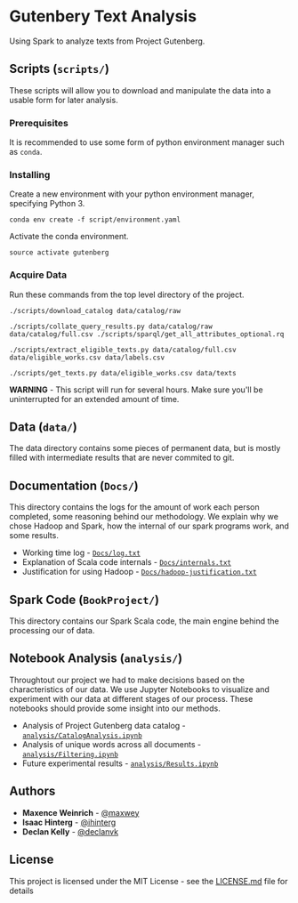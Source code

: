 # Gutenbery Text Analysis

Using Spark to analyze texts from Project Gutenberg.

## Scripts (`scripts/`)

These scripts will allow you to download and manipulate the data into a usable form for later analysis.

### Prerequisites

It is recommended to use some form of python environment manager such as `conda`.

### Installing

Create a new environment with your python environment manager, specifying Python 3.

```
conda env create -f script/environment.yaml
```

Activate the conda environment.

```
source activate gutenberg
```

### Acquire Data

Run these commands from the top level directory of the project.

```
./scripts/download_catalog data/catalog/raw

./scripts/collate_query_results.py data/catalog/raw data/catalog/full.csv ./scripts/sparql/get_all_attributes_optional.rq

./scripts/extract_eligible_texts.py data/catalog/full.csv data/eligible_works.csv data/labels.csv

./scripts/get_texts.py data/eligible_works.csv data/texts
```

**WARNING** - This script will run for several hours. Make sure you'll be uninterrupted for an extended amount of time.

## Data (`data/`)

The data directory contains some pieces of permanent data, but is mostly filled with intermediate results that are never commited to git.

## Documentation (`Docs/`)

This directory contains the logs for the amount of work each person completed, some reasoning behind our methodology. We explain why we chose Hadoop and Spark, how the internal of our spark programs work, and some results.

* Working time log - [`Docs/log.txt`](Docs/log.txt)
* Explanation of Scala code internals - [`Docs/internals.txt`](Docs/internals.txt)
* Justification for using Hadoop - [`Docs/hadoop-justification.txt`](Docs/hadoop-justification.txt)

## Spark Code (`BookProject/`)

This directory contains our Spark Scala code, the main engine behind the processing our of data. 

## Notebook Analysis (`analysis/`)

Throughtout our project we had to make decisions based on the characteristics of our data. We use Jupyter Notebooks to visualize and experiment with our data at different stages of our process. These notebooks should provide some insight into our methods.

* Analysis of Project Gutenberg data catalog - [`analysis/CatalogAnalysis.ipynb`](analysis/CatalogAnalysis.ipynb)
* Analysis of unique words across all documents - [`analysis/Filtering.ipynb`](analysis/Filtering.ipynb)
* Future experimental results - [`analysis/Results.ipynb`](analysis/Results.ipynb)

## Authors

* **Maxence Weinrich** - [@maxwey](https://github.com/maxwey)
* **Isaac Hinterg** - [@ihinterg](https://github.com/ihinterg)
* **Declan Kelly** - [@declanvk](https://github.com/declanvk)

## License

This project is licensed under the MIT License - see the [LICENSE.md](LICENSE) file for details
